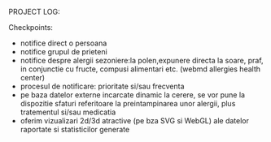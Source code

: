 PROJECT LOG:

Checkpoints:
* notifice direct o persoana
* notifice grupul de prieteni
* notifice despre alergii sezoniere:la polen,expunere directa la soare, praf, in conjunctie cu fructe, compusi alimentari etc. (webmd allergies health center)
* procesul de notificare: prioritate si/sau frecventa
* pe baza datelor externe incarcate dinamic la cerere, se vor pune la dispozitie sfaturi referitoare la preintampinarea unor alergii, plus tratementul si/sau medicatia
* oferim vizualizari 2d/3d atractive (pe bza SVG si WebGL) ale datelor raportate si statisticilor generate